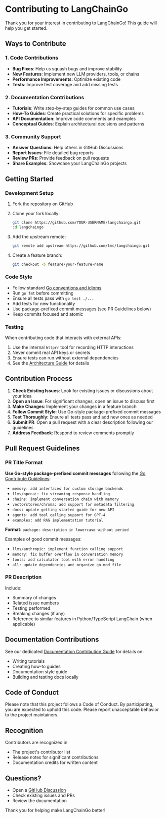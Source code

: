 # Contributing to LangChainGo

Thank you for your interest in contributing to LangChainGo! This guide will help you get started.

## Ways to Contribute

### 1. Code Contributions

- **Bug Fixes**: Help us squash bugs and improve stability
- **New Features**: Implement new LLM providers, tools, or chains
- **Performance Improvements**: Optimize existing code
- **Tests**: Improve test coverage and add missing tests

### 2. Documentation Contributions

- **Tutorials**: Write step-by-step guides for common use cases
- **How-To Guides**: Create practical solutions for specific problems
- **API Documentation**: Improve code comments and examples
- **Conceptual Guides**: Explain architectural decisions and patterns

### 3. Community Support

- **Answer Questions**: Help others in GitHub Discussions
- **Report Issues**: File detailed bug reports
- **Review PRs**: Provide feedback on pull requests
- **Share Examples**: Showcase your LangChainGo projects

## Getting Started

### Development Setup

1. Fork the repository on GitHub
2. Clone your fork locally:
   ```bash
   git clone https://github.com/YOUR-USERNAME/langchaingo.git
   cd langchaingo
   ```

3. Add the upstream remote:
   ```bash
   git remote add upstream https://github.com/tmc/langchaingo.git
   ```

4. Create a feature branch:
   ```bash
   git checkout -b feature/your-feature-name
   ```

### Code Style

- Follow standard [Go conventions and idioms](https://go.dev/doc/effective_go)
- Run `go fmt` before committing
- Ensure all tests pass with `go test ./...`
- Add tests for new functionality
- Use package-prefixed commit messages (see PR Guidelines below)
- Keep commits focused and atomic

### Testing

When contributing code that interacts with external APIs:

1. Use the internal `httprr` tool for recording HTTP interactions
2. Never commit real API keys or secrets
3. Ensure tests can run without external dependencies
4. See the [Architecture Guide](/docs/concepts/architecture#http-testing-with-httprr) for details

## Contribution Process

1. **Check Existing Issues**: Look for existing issues or discussions about your idea
2. **Open an Issue**: For significant changes, open an issue to discuss first
3. **Make Changes**: Implement your changes in a feature branch
4. **Follow Commit Style**: Use Go-style package-prefixed commit messages
5. **Test Thoroughly**: Ensure all tests pass and add new ones as needed
6. **Submit PR**: Open a pull request with a clear description following our guidelines
7. **Address Feedback**: Respond to review comments promptly

## Pull Request Guidelines

### PR Title Format

**Use Go-style package-prefixed commit messages** following the [Go Contribute Guidelines](https://go.dev/doc/contribute#commit_messages):

- `memory: add interfaces for custom storage backends`
- `llms/openai: fix streaming response handling`
- `chains: implement conversation chain with memory`
- `vectorstores/chroma: add support for metadata filtering`
- `docs: update getting started guide for new API`
- `agents: add tool calling support for GPT-4`
- `examples: add RAG implementation tutorial`

**Format**: `package: description in lowercase without period`

Examples of good commit messages:
- `llms/anthropic: implement function calling support`
- `memory: fix buffer overflow in conversation memory`
- `tools: add calculator tool with error handling`
- `all: update dependencies and organize go.mod file`

### PR Description
Include:
- Summary of changes
- Related issue numbers  
- Testing performed
- Breaking changes (if any)
- Reference to similar features in Python/TypeScript LangChain (when applicable)

## Documentation Contributions

See our dedicated [Documentation Contribution Guide](./documentation) for details on:
- Writing tutorials
- Creating how-to guides
- Documentation style guide
- Building and testing docs locally

## Code of Conduct

Please note that this project follows a Code of Conduct. By participating, you are expected to uphold this code. Please report unacceptable behavior to the project maintainers.

## Recognition

Contributors are recognized in:
- The project's contributor list
- Release notes for significant contributions
- Documentation credits for written content

## Questions?

- Open a [GitHub Discussion](https://github.com/tmc/langchaingo/discussions)
- Check existing issues and PRs
- Review the documentation

Thank you for helping make LangChainGo better!